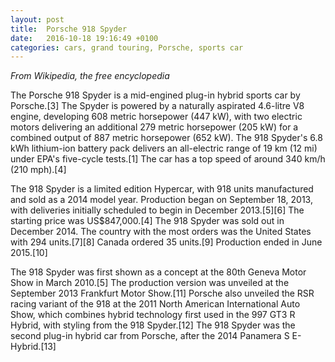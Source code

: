 ```yaml
---
layout: post
title:  Porsche 918 Spyder
date:   2016-10-18 19:16:49 +0100
categories: cars, grand touring, Porsche, sports car
---
```

_From Wikipedia, the free encyclopedia_

The Porsche 918 Spyder is a mid-engined plug-in hybrid sports car by Porsche.[3] The Spyder is powered by a naturally aspirated 4.6-litre V8 engine, developing 608 metric horsepower (447 kW), with two electric motors delivering an additional 279 metric horsepower (205 kW) for a combined output of 887 metric horsepower (652 kW). The 918 Spyder's 6.8 kWh lithium-ion battery pack delivers an all-electric range of 19 km (12 mi) under EPA's five-cycle tests.[1] The car has a top speed of around 340 km/h (210 mph).[4]

The 918 Spyder is a limited edition Hypercar, with 918 units manufactured and sold as a 2014 model year. Production began on September 18, 2013, with deliveries initially scheduled to begin in December 2013.[5][6] The starting price was US$847,000.[4] The 918 Spyder was sold out in December 2014. The country with the most orders was the United States with 294 units.[7][8] Canada ordered 35 units.[9] Production ended in June 2015.[10]

The 918 Spyder was first shown as a concept at the 80th Geneva Motor Show in March 2010.[5] The production version was unveiled at the September 2013 Frankfurt Motor Show.[11] Porsche also unveiled the RSR racing variant of the 918 at the 2011 North American International Auto Show, which combines hybrid technology first used in the 997 GT3 R Hybrid, with styling from the 918 Spyder.[12] The 918 Spyder was the second plug-in hybrid car from Porsche, after the 2014 Panamera S E-Hybrid.[13]
